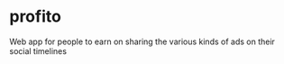 # profito
Web app for people to earn on sharing the various kinds of ads on their social timelines 
